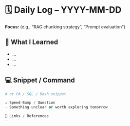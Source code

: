 # 🗓️ Daily Log – YYYY-MM-DD

**Focus:** (e.g., “RAG chunking strategy”, “Prompt evaluation”)

## 🧠 What I Learned
- …
- …
- …

## 💻 Snippet / Command
```py
# or C# / SQL / Bash snippet

⚠️ Speed-Bump / Question
- Something unclear or worth exploring tomorrow

🔗 Links / References
- 
